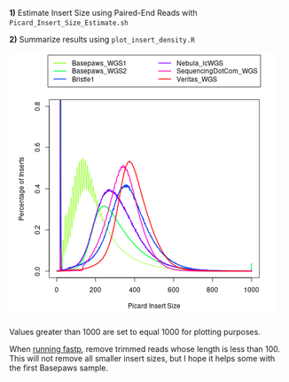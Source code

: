 **1)** Estimate Insert Size using Paired-End Reads with `Picard_Insert_Size_Estimate.sh`

**2)** Summarize results using `plot_insert_density.R`

![Insert Distribution Across Samples](insert_size_density.png "Insert Distribution Across Samples")

Values greater than 1000 are set to equal 1000 for plotting purposes.

When [running fastp](https://github.com/cwarden45/Bastu_Cat_Genome/tree/master/Basepaws_Notes/Reformat_Basepaws_WGS2_and_Combine/fastp_results), remove trimmed reads whose length is less than 100.  This will not remove all smaller insert sizes, but I hope it helps some with the first Basepaws sample.

